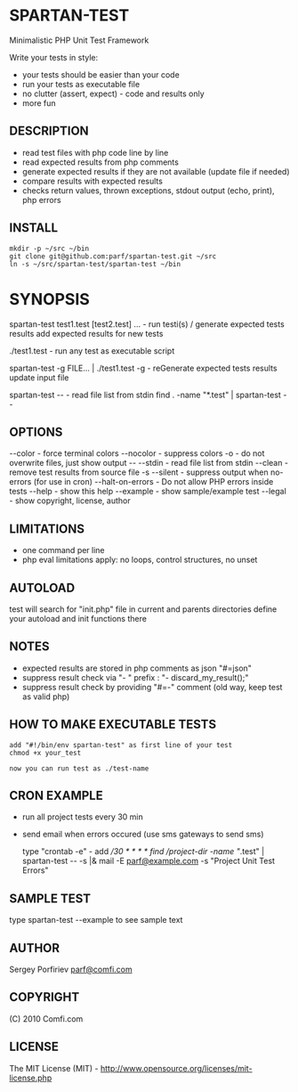 SPARTAN-TEST
============

Minimalistic PHP Unit Test Framework

Write your tests in style:
* your tests should be easier than your code
* run your tests as executable file
* no clutter (assert, expect) - code and results only
* more fun

DESCRIPTION
-----------

* read test files with php code line by line
* read expected results from php comments
* generate expected results if they are not available (update file if needed)
* compare results with expected results
* checks return values, thrown exceptions, stdout output (echo, print), php errors

INSTALL
-------

    mkdir -p ~/src ~/bin
    git clone git@github.com:parf/spartan-test.git ~/src
    ln -s ~/src/spartan-test/spartan-test ~/bin


SYNOPSIS
========

  spartan-test test1.test [test2.test] ...
      - run testi(s) / generate expected tests results
        add expected results for new tests

  ./test1.test
      - run any test as executable script

  spartan-test -g FILE...    |   ./test1.test -g
      - reGenerate expected tests results
        update input file

  spartan-test --
      - read file list from stdin
        find . -name "*.test" | spartan-test --

OPTIONS
-------
  --color    - force terminal colors
  --nocolor  - suppress colors
  -o         - do not overwrite files, just show output
  -- --stdin - read file list from stdin
  --clean    - remove test results from source file
  -s --silent - suppress output when no-errors (for use in cron)
  --halt-on-errors - Do not allow PHP errors inside tests
  --help      - show this help
  --example   - show sample/example test
  --legal     - show copyright, license, author


LIMITATIONS
-----------

* one command per line
* php eval limitations apply: no loops, control structures, no unset

AUTOLOAD
--------

  test will search for "init.php" file in current and parents directories
  define your autoload and init functions there

NOTES
-----

* expected results are stored in php comments as json "#=json"
* suppress result check via "- " prefix : "- discard_my_result();"
* suppress result check by providing "#=-" comment (old way, keep test as valid php)

HOW TO MAKE EXECUTABLE TESTS
----------------------------

    add "#!/bin/env spartan-test" as first line of your test
    chmod +x your_test

    now you can run test as ./test-name

CRON EXAMPLE
------------

* run all project tests every 30 min
* send email when errors occured (use sms gateways to send sms)

    type "crontab -e" - add
    */30 * * * *    find /project-dir -name "*.test" | spartan-test -- -s |& mail -E parf@example.com -s "Project Unit Test Errors"

SAMPLE TEST
-----------
   type spartan-test --example  to see sample text

AUTHOR
------
  Sergey Porfiriev <parf@comfi.com>

COPYRIGHT
---------
  (C) 2010 Comfi.com

LICENSE
-------
  The MIT License (MIT) - http://www.opensource.org/licenses/mit-license.php

